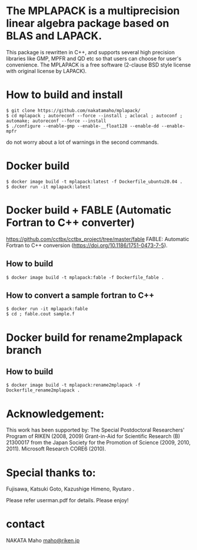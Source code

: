 # The MPLAPACK is a multiprecision linear algebra package based on BLAS and LAPACK.
This package is rewritten in C++, and supports several high precision
libraries like GMP, MPFR and QD etc so that users can choose for user's
convenience. The MPLAPACK is a free software (2-clause BSD style license with
original license by LAPACK).

# How to build and install
```
$ git clone https://github.com/nakatamaho/mplapack/
$ cd mplapack ; autoreconf --force --install ; aclocal ; autoconf ; automake; autoreconf --force --install
$ ./configure --enable-gmp --enable-__float128 --enable-dd --enable-mpfr
```
do not worry about a lot of warnings in the second commands.

# Docker build

```
$ docker image build -t mplapack:latest -f Dockerfile_ubuntu20.04 .
$ docker run -it mplapack:latest
```

# Docker build + FABLE (Automatic Fortran to C++ converter)

https://github.com/cctbx/cctbx_project/tree/master/fable
FABLE: Automatic Fortran to C++ conversion (https://doi.org/10.1186/1751-0473-7-5).

## How to build
```
$ docker image build -t mplapack:fable -f Dockerfile_fable .
```

## How to convert a sample fortran to C++
```
$ docker run -it mplapack:fable
$ cd ; fable.cout sample.f
```

# Docker build for rename2mplapack branch

## How to build
```
$ docker image build -t mplapack:rename2mplapack -f Dockerfile_rename2mplapack .
```

# Acknowledgement:

This work has been supported by:
The Special Postdoctoral Researchers' Program of RIKEN (2008, 2009)
Grant-in-Aid for Scientific Research (B) 21300017 from the Japan Society for the Promotion of Science (2009, 2010, 2011).
Microsoft Research CORE6 (2010). 

# Special thanks to:

Fujisawa, Katsuki
Goto, Kazushige
Himeno, Ryutaro
.

Please refer userman.pdf for details. Please enjoy!

# contact
NAKATA Maho <maho@riken.jp>
